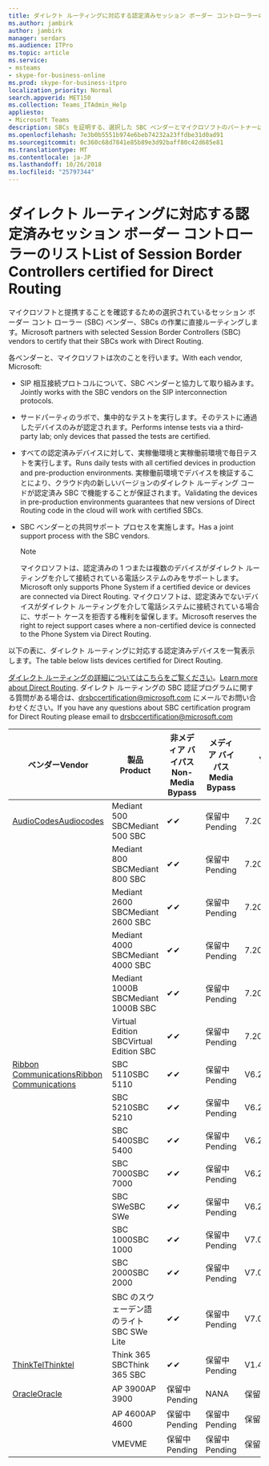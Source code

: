 ```yaml
---
title: ダイレクト ルーティングに対応する認定済みセッション ボーダー コントローラーのリスト
ms.author: jambirk
author: jambirk
manager: serdars
ms.audience: ITPro
ms.topic: article
ms.service:
- msteams
- skype-for-business-online
ms.prod: skype-for-business-itpro
localization_priority: Normal
search.appverid: MET150
ms.collection: Teams_ITAdmin_Help
appliesto:
- Microsoft Teams
description: SBCs を証明する、選択した SBC ベンダーとマイクロソフトのパートナーは、直接ルーティング機能します。
ms.openlocfilehash: 7e3b0b5551b974e6beb74232a23ffdbe31d0ad91
ms.sourcegitcommit: 0c360c68d7841e85b89e3d92baff80c42d685e81
ms.translationtype: MT
ms.contentlocale: ja-JP
ms.lasthandoff: 10/26/2018
ms.locfileid: "25797344"
---
```

# <a name="list-of-session-border-controllers-certified-for-direct-routing"></a><span data-ttu-id="e51ea-103">ダイレクト ルーティングに対応する認定済みセッション ボーダー コントローラーのリスト</span><span class="sxs-lookup"><span data-stu-id="e51ea-103">List of Session Border Controllers certified for Direct Routing</span></span>

<span data-ttu-id="e51ea-104">マイクロソフトと提携することを確認するための選択されているセッション ボーダー コント ローラー (SBC) ベンダー、SBCs の作業に直接ルーティングします。</span><span class="sxs-lookup"><span data-stu-id="e51ea-104">Microsoft partners with selected Session Border Controllers (SBC) vendors to certify that their SBCs work with Direct Routing.</span></span> 

<span data-ttu-id="e51ea-105">各ベンダーと、マイクロソフトは次のことを行います。</span><span class="sxs-lookup"><span data-stu-id="e51ea-105">With each vendor, Microsoft:</span></span> 

- <span data-ttu-id="e51ea-106">SIP 相互接続プロトコルについて、SBC ベンダーと協力して取り組みます。</span><span class="sxs-lookup"><span data-stu-id="e51ea-106">Jointly works with the SBC vendors on the SIP interconnection protocols.</span></span>
- <span data-ttu-id="e51ea-107">サードパーティのラボで、集中的なテストを実行します。そのテストに通過したデバイスのみが認定されます。</span><span class="sxs-lookup"><span data-stu-id="e51ea-107">Performs intense tests via a third-party lab; only devices that passed the tests are certified.</span></span> 
- <span data-ttu-id="e51ea-108">すべての認定済みデバイスに対して、実稼働環境と実稼働前環境で毎日テストを実行します。</span><span class="sxs-lookup"><span data-stu-id="e51ea-108">Runs daily tests with all certified devices in production and pre-production environments.</span></span> <span data-ttu-id="e51ea-109">実稼働前環境でデバイスを検証することにより、クラウド内の新しいバージョンのダイレクト ルーディング コードが認定済み SBC で機能することが保証されます。</span><span class="sxs-lookup"><span data-stu-id="e51ea-109">Validating the devices in pre-production environments guarantees that new versions of Direct Routing code in the cloud will work with certified SBCs.</span></span> 
- <span data-ttu-id="e51ea-110">SBC ベンダーとの共同サポート プロセスを実施します。</span><span class="sxs-lookup"><span data-stu-id="e51ea-110">Has a joint support process with the SBC vendors.</span></span>


  > [!NOTE]
  > <span data-ttu-id="e51ea-111">マイクロソフトは、認定済みの 1 つまたは複数のデバイスがダイレクト ルーティングを介して接続されている電話システムのみをサポートします。</span><span class="sxs-lookup"><span data-stu-id="e51ea-111">Microsoft only supports Phone System if a certified device or devices are connected via Direct Routing.</span></span> <span data-ttu-id="e51ea-112">マイクロソフトは、認定済みでないデバイスがダイレクト ルーティングを介して電話システムに接続されている場合に、サポート ケースを拒否する権利を留保します。</span><span class="sxs-lookup"><span data-stu-id="e51ea-112">Microsoft reserves the right to reject support cases where a non-certified device is connected to the Phone System via Direct Routing.</span></span> 

<span data-ttu-id="e51ea-113">以下の表に、ダイレクト ルーティングに対応する認定済みデバイスを一覧表示します。</span><span class="sxs-lookup"><span data-stu-id="e51ea-113">The table below lists devices certified for Direct Routing.</span></span> 

<span data-ttu-id="e51ea-114">[ダイレクト ルーティングの詳細についてはこちらをご覧ください](https://aka.ms/dr)。</span><span class="sxs-lookup"><span data-stu-id="e51ea-114">[Learn more about Direct Routing](https://aka.ms/dr).</span></span> <span data-ttu-id="e51ea-115">ダイレクト ルーティングの SBC 認証プログラムに関する質問がある場合は、drsbccertification@microsoft.com にメールでお問い合わせください。</span><span class="sxs-lookup"><span data-stu-id="e51ea-115">If you have any questions about SBC certification program for Direct Routing please email to drsbccertification@microsoft.com</span></span>


|                                                       <span data-ttu-id="e51ea-116">ベンダー</span><span class="sxs-lookup"><span data-stu-id="e51ea-116">Vendor</span></span>                                                        |       <span data-ttu-id="e51ea-117">製品</span><span class="sxs-lookup"><span data-stu-id="e51ea-117">Product</span></span>       | <span data-ttu-id="e51ea-118">非メディア バイパス</span><span class="sxs-lookup"><span data-stu-id="e51ea-118">Non-Media Bypass</span></span> | <span data-ttu-id="e51ea-119">メディア バイパス</span><span class="sxs-lookup"><span data-stu-id="e51ea-119">Media Bypass</span></span> | <span data-ttu-id="e51ea-120">ソフトウェア バージョン</span><span class="sxs-lookup"><span data-stu-id="e51ea-120">Software Version</span></span> |
|---------------------------------------------------------------------------------------------------------------------|---------------------|------------------|--------------|------------------|
| [<span data-ttu-id="e51ea-121">AudioCodes</span><span class="sxs-lookup"><span data-stu-id="e51ea-121">Audiocodes</span></span>](https://www.audiocodes.com/solutions-products/products/products-for-microsoft-365/sbcs-media-gateways) |   <span data-ttu-id="e51ea-122">Mediant 500 SBC</span><span class="sxs-lookup"><span data-stu-id="e51ea-122">Mediant 500 SBC</span></span>   |     <span data-ttu-id="e51ea-123">&#10004;</span><span class="sxs-lookup"><span data-stu-id="e51ea-123">&#10004;</span></span>     |   <span data-ttu-id="e51ea-124">保留中</span><span class="sxs-lookup"><span data-stu-id="e51ea-124">Pending</span></span>    |  <span data-ttu-id="e51ea-125">7.20A.200.055</span><span class="sxs-lookup"><span data-stu-id="e51ea-125">7.20A.200.055</span></span>   |
|                                                                                                                     |   <span data-ttu-id="e51ea-126">Mediant 800 SBC</span><span class="sxs-lookup"><span data-stu-id="e51ea-126">Mediant 800 SBC</span></span>   |     <span data-ttu-id="e51ea-127">&#10004;</span><span class="sxs-lookup"><span data-stu-id="e51ea-127">&#10004;</span></span>     |   <span data-ttu-id="e51ea-128">保留中</span><span class="sxs-lookup"><span data-stu-id="e51ea-128">Pending</span></span>    |  <span data-ttu-id="e51ea-129">7.20A.200.055</span><span class="sxs-lookup"><span data-stu-id="e51ea-129">7.20A.200.055</span></span>   |
|                                                                                                                     |  <span data-ttu-id="e51ea-130">Mediant 2600 SBC</span><span class="sxs-lookup"><span data-stu-id="e51ea-130">Mediant 2600 SBC</span></span>   |     <span data-ttu-id="e51ea-131">&#10004;</span><span class="sxs-lookup"><span data-stu-id="e51ea-131">&#10004;</span></span>     |   <span data-ttu-id="e51ea-132">保留中</span><span class="sxs-lookup"><span data-stu-id="e51ea-132">Pending</span></span>    |  <span data-ttu-id="e51ea-133">7.20A.200.055</span><span class="sxs-lookup"><span data-stu-id="e51ea-133">7.20A.200.055</span></span>   |
|                                                                                                                     |  <span data-ttu-id="e51ea-134">Mediant 4000 SBC</span><span class="sxs-lookup"><span data-stu-id="e51ea-134">Mediant 4000 SBC</span></span>   |     <span data-ttu-id="e51ea-135">&#10004;</span><span class="sxs-lookup"><span data-stu-id="e51ea-135">&#10004;</span></span>     |   <span data-ttu-id="e51ea-136">保留中</span><span class="sxs-lookup"><span data-stu-id="e51ea-136">Pending</span></span>    |  <span data-ttu-id="e51ea-137">7.20A.200.055</span><span class="sxs-lookup"><span data-stu-id="e51ea-137">7.20A.200.055</span></span>   |
|                                                                                                                     | <span data-ttu-id="e51ea-138">Mediant 1000B  SBC</span><span class="sxs-lookup"><span data-stu-id="e51ea-138">Mediant 1000B  SBC</span></span>  |     <span data-ttu-id="e51ea-139">&#10004;</span><span class="sxs-lookup"><span data-stu-id="e51ea-139">&#10004;</span></span>     |   <span data-ttu-id="e51ea-140">保留中</span><span class="sxs-lookup"><span data-stu-id="e51ea-140">Pending</span></span>    |  <span data-ttu-id="e51ea-141">7.20A.200.055</span><span class="sxs-lookup"><span data-stu-id="e51ea-141">7.20A.200.055</span></span>   |
|                                                                                                                     | <span data-ttu-id="e51ea-142">Virtual Edition SBC</span><span class="sxs-lookup"><span data-stu-id="e51ea-142">Virtual Edition SBC</span></span> |     <span data-ttu-id="e51ea-143">&#10004;</span><span class="sxs-lookup"><span data-stu-id="e51ea-143">&#10004;</span></span>     |   <span data-ttu-id="e51ea-144">保留中</span><span class="sxs-lookup"><span data-stu-id="e51ea-144">Pending</span></span>    |  <span data-ttu-id="e51ea-145">7.20A.200.055</span><span class="sxs-lookup"><span data-stu-id="e51ea-145">7.20A.200.055</span></span>   |
|  [<span data-ttu-id="e51ea-146">Ribbon Communications</span><span class="sxs-lookup"><span data-stu-id="e51ea-146">Ribbon Communications</span></span>](https://ribboncommunications.com/solutions/enterprise-solutions/microsoft-skype-business)  |      <span data-ttu-id="e51ea-147">SBC 5110</span><span class="sxs-lookup"><span data-stu-id="e51ea-147">SBC 5110</span></span>       |     <span data-ttu-id="e51ea-148">&#10004;</span><span class="sxs-lookup"><span data-stu-id="e51ea-148">&#10004;</span></span>     |   <span data-ttu-id="e51ea-149">保留中</span><span class="sxs-lookup"><span data-stu-id="e51ea-149">Pending</span></span>    |       <span data-ttu-id="e51ea-150">V6.2</span><span class="sxs-lookup"><span data-stu-id="e51ea-150">V6.2</span></span>       |
|                                                                                                                     |      <span data-ttu-id="e51ea-151">SBC 5210</span><span class="sxs-lookup"><span data-stu-id="e51ea-151">SBC 5210</span></span>       |     <span data-ttu-id="e51ea-152">&#10004;</span><span class="sxs-lookup"><span data-stu-id="e51ea-152">&#10004;</span></span>     |   <span data-ttu-id="e51ea-153">保留中</span><span class="sxs-lookup"><span data-stu-id="e51ea-153">Pending</span></span>    |       <span data-ttu-id="e51ea-154">V6.2</span><span class="sxs-lookup"><span data-stu-id="e51ea-154">V6.2</span></span>       |
|                                                                                                                     |      <span data-ttu-id="e51ea-155">SBC 5400</span><span class="sxs-lookup"><span data-stu-id="e51ea-155">SBC 5400</span></span>       |     <span data-ttu-id="e51ea-156">&#10004;</span><span class="sxs-lookup"><span data-stu-id="e51ea-156">&#10004;</span></span>     |   <span data-ttu-id="e51ea-157">保留中</span><span class="sxs-lookup"><span data-stu-id="e51ea-157">Pending</span></span>    |       <span data-ttu-id="e51ea-158">V6.2</span><span class="sxs-lookup"><span data-stu-id="e51ea-158">V6.2</span></span>       |
|                                                                                                                     |      <span data-ttu-id="e51ea-159">SBC 7000</span><span class="sxs-lookup"><span data-stu-id="e51ea-159">SBC 7000</span></span>       |     <span data-ttu-id="e51ea-160">&#10004;</span><span class="sxs-lookup"><span data-stu-id="e51ea-160">&#10004;</span></span>     |   <span data-ttu-id="e51ea-161">保留中</span><span class="sxs-lookup"><span data-stu-id="e51ea-161">Pending</span></span>    |       <span data-ttu-id="e51ea-162">V6.2</span><span class="sxs-lookup"><span data-stu-id="e51ea-162">V6.2</span></span>       |
|                                                                                                                     |       <span data-ttu-id="e51ea-163">SBC SWe</span><span class="sxs-lookup"><span data-stu-id="e51ea-163">SBC SWe</span></span>       |     <span data-ttu-id="e51ea-164">&#10004;</span><span class="sxs-lookup"><span data-stu-id="e51ea-164">&#10004;</span></span>     |   <span data-ttu-id="e51ea-165">保留中</span><span class="sxs-lookup"><span data-stu-id="e51ea-165">Pending</span></span>    |       <span data-ttu-id="e51ea-166">V6.2</span><span class="sxs-lookup"><span data-stu-id="e51ea-166">V6.2</span></span>       |
|                                                                                                                     |      <span data-ttu-id="e51ea-167">SBC 1000</span><span class="sxs-lookup"><span data-stu-id="e51ea-167">SBC 1000</span></span>       |     <span data-ttu-id="e51ea-168">&#10004;</span><span class="sxs-lookup"><span data-stu-id="e51ea-168">&#10004;</span></span>     |   <span data-ttu-id="e51ea-169">保留中</span><span class="sxs-lookup"><span data-stu-id="e51ea-169">Pending</span></span>    |      <span data-ttu-id="e51ea-170">V7.0.2</span><span class="sxs-lookup"><span data-stu-id="e51ea-170">V7.0.2</span></span>      |
|                                                                                                                     |      <span data-ttu-id="e51ea-171">SBC 2000</span><span class="sxs-lookup"><span data-stu-id="e51ea-171">SBC 2000</span></span>       |     <span data-ttu-id="e51ea-172">&#10004;</span><span class="sxs-lookup"><span data-stu-id="e51ea-172">&#10004;</span></span>     |   <span data-ttu-id="e51ea-173">保留中</span><span class="sxs-lookup"><span data-stu-id="e51ea-173">Pending</span></span>    |      <span data-ttu-id="e51ea-174">V7.0.2</span><span class="sxs-lookup"><span data-stu-id="e51ea-174">V7.0.2</span></span>      |
|                                                                                                                     |    <span data-ttu-id="e51ea-175">SBC のスウェーデン語のライト</span><span class="sxs-lookup"><span data-stu-id="e51ea-175">SBC SWe Lite</span></span>     |     <span data-ttu-id="e51ea-176">&#10004;</span><span class="sxs-lookup"><span data-stu-id="e51ea-176">&#10004;</span></span>     |   <span data-ttu-id="e51ea-177">保留中</span><span class="sxs-lookup"><span data-stu-id="e51ea-177">Pending</span></span>    |      <span data-ttu-id="e51ea-178">V7.0.4</span><span class="sxs-lookup"><span data-stu-id="e51ea-178">V7.0.4</span></span>      |
|                     [<span data-ttu-id="e51ea-179">ThinkTel</span><span class="sxs-lookup"><span data-stu-id="e51ea-179">Thinktel</span></span>](https://www.thinktel.ca/services/think-365/think-365-overview/)                      |    <span data-ttu-id="e51ea-180">Think 365 SBC</span><span class="sxs-lookup"><span data-stu-id="e51ea-180">Think 365 SBC</span></span>    |     <span data-ttu-id="e51ea-181">&#10004;</span><span class="sxs-lookup"><span data-stu-id="e51ea-181">&#10004;</span></span>     |   <span data-ttu-id="e51ea-182">保留中</span><span class="sxs-lookup"><span data-stu-id="e51ea-182">Pending</span></span>    |       <span data-ttu-id="e51ea-183">V1.4</span><span class="sxs-lookup"><span data-stu-id="e51ea-183">V1.4</span></span>       |
|                     [<span data-ttu-id="e51ea-184">Oracle</span><span class="sxs-lookup"><span data-stu-id="e51ea-184">Oracle</span></span>](https://www.oracle.com/industries/communications/products/session-border-controller/index.html)                      |    <span data-ttu-id="e51ea-185">AP 3900</span><span class="sxs-lookup"><span data-stu-id="e51ea-185">AP 3900</span></span>       |   <span data-ttu-id="e51ea-186">保留中</span><span class="sxs-lookup"><span data-stu-id="e51ea-186">Pending</span></span>    |   <span data-ttu-id="e51ea-187">NA</span><span class="sxs-lookup"><span data-stu-id="e51ea-187">NA</span></span>   |   <span data-ttu-id="e51ea-188">保留中</span><span class="sxs-lookup"><span data-stu-id="e51ea-188">Pending</span></span>    |
|                                                                                                                     |      <span data-ttu-id="e51ea-189">AP 4600</span><span class="sxs-lookup"><span data-stu-id="e51ea-189">AP 4600</span></span>         |    <span data-ttu-id="e51ea-190">保留中</span><span class="sxs-lookup"><span data-stu-id="e51ea-190">Pending</span></span>    |   <span data-ttu-id="e51ea-191">保留中</span><span class="sxs-lookup"><span data-stu-id="e51ea-191">Pending</span></span>    |      <span data-ttu-id="e51ea-192">保留中</span><span class="sxs-lookup"><span data-stu-id="e51ea-192">Pending</span></span>      |
|                                                                                                                     |      <span data-ttu-id="e51ea-193">VME</span><span class="sxs-lookup"><span data-stu-id="e51ea-193">VME</span></span>             |    <span data-ttu-id="e51ea-194">保留中</span><span class="sxs-lookup"><span data-stu-id="e51ea-194">Pending</span></span>    |   <span data-ttu-id="e51ea-195">保留中</span><span class="sxs-lookup"><span data-stu-id="e51ea-195">Pending</span></span>    |      <span data-ttu-id="e51ea-196">保留中</span><span class="sxs-lookup"><span data-stu-id="e51ea-196">Pending</span></span>      |
